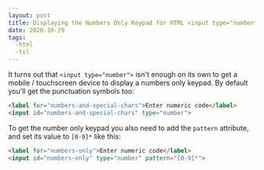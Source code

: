 ```yaml
---
layout: post
title: Displaying the Numbers Only Keypad for HTML <input type="number">
date: 2020-10-29
tags:
  -html
  -til
---
```


It turns out that `<input type="number">` isn't enough on its own to get
a mobile / touchscreen device to display a numbers only keypad. By default
you'll get the punctuation symbols too:

``` html
<label for="numbers-and-special-chars">Enter numeric code</label>
<input id="numbers-and-special-chars" type="number">
```

To get the number only keypad you also need to add the `pattern` attribute, and
set its value to `[0-9]*` like this:

``` html
<label for="numbers-only">Enter numeric code</label>
<input id="numbers-only" type="number" pattern="[0-9]*">
```

